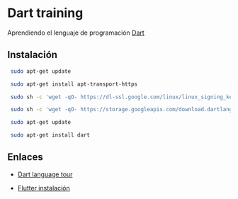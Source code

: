 # Dart training

Aprendiendo el lenguaje de programación [Dart](https://dart.dev/)


## Instalación

```sh
 sudo apt-get update

 sudo apt-get install apt-transport-https

 sudo sh -c 'wget -qO- https://dl-ssl.google.com/linux/linux_signing_key.pub | apt-key add -'

 sudo sh -c 'wget -qO- https://storage.googleapis.com/download.dartlang.org/linux/debian/dart_stable.list > /etc/apt/sources.list.d/dart_stable.list'

 sudo apt-get update

 sudo apt-get install dart
```

## Enlaces

- [Dart language tour](https://dart.dev/guides/language/language-tour)

- [Flutter instalación](https://flutter-es.io/docs/get-started/install/linux)